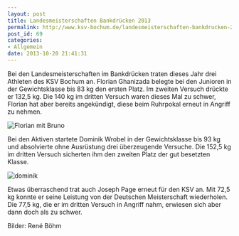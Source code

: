 ```yaml
---
layout: post
title: Landesmeisterschaften Bankdrücken 2013
permalink: http://www.ksv-bochum.de/landesmeisterschaften-bankdrucken-2013
post_id: 69
categories: 
- Allgemein
date: 2013-10-20 21:41:31
---
```


Bei den Landesmeisterschaften im Bankdrücken traten dieses Jahr drei Athleten des KSV Bochum an. Florian Ghanizada belegte bei den Junioren in der Gewichtsklasse bis 83 kg den ersten Platz. Im zweiten Versuch drückte er 132,5 kg. Die 140 kg im dritten Versuch waren dieses Mal zu schwer, Florian hat aber bereits angekündigt, diese beim Ruhrpokal erneut in Angriff zu nehmen.


![Florian mit Bruno](http://www.ksv-bochum.de/wp-content/uploads/2013/10/florian-bruno.jpg)

Bei den Aktiven startete Dominik Wrobel in der Gewichtsklasse bis 93 kg und absolvierte ohne Ausrüstung drei überzeugende Versuche. Die 152,5 kg im dritten Versuch sicherten ihm den zweiten Platz der gut besetzten Klasse.


![dominik](http://www.ksv-bochum.de/wp-content/uploads/2013/10/dominik.jpg)

Etwas überraschend trat auch Joseph Page erneut für den KSV an. Mit 72,5 kg konnte er seine Leistung von der Deutschen Meisterschaft wiederholen. Die 77,5 kg, die er im dritten Versuch in Angriff nahm, erwiesen sich aber dann doch als zu schwer.

Bilder: René Böhm